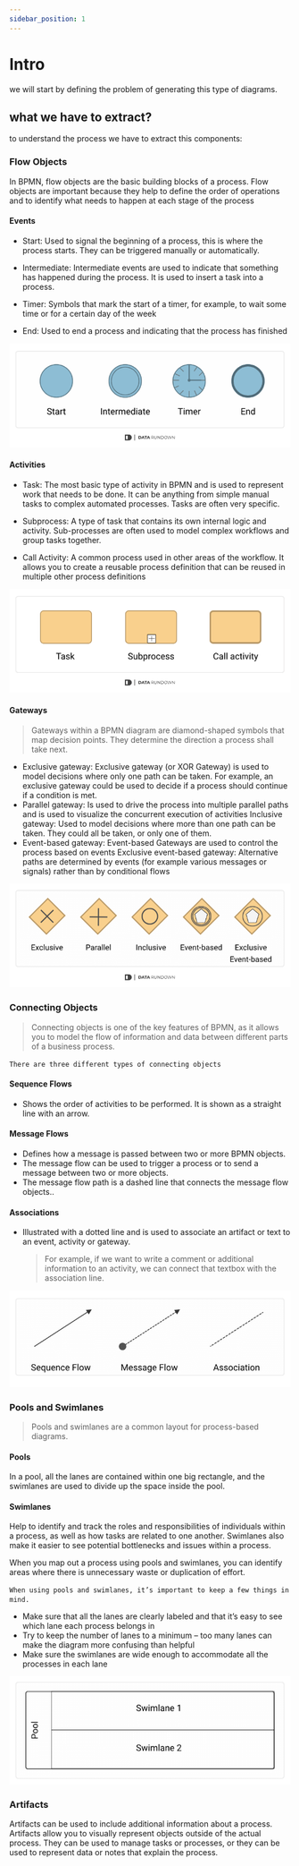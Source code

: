 ```yaml
---
sidebar_position: 1
---
```


# Intro

we will start by defining the problem of generating this type of diagrams.

## what we have to extract?

to understand the process we have to extract this components:

### Flow Objects

In BPMN, flow objects are the basic building blocks of a process. Flow objects are important because they help to define the order of operations and to identify what needs to happen at each stage of the process

#### Events

- Start: Used to signal the beginning of a process, this is where the process starts. They can be triggered manually or automatically.

- Intermediate: Intermediate events are used to indicate that something has happened during the process. It is used to insert a task into a process.

- Timer: Symbols that mark the start of a timer, for example, to wait some time or for a certain day of the week

- End: Used to end a process and indicating that the process has finished

![problem](../../static/img/bpmn/BPMN-Events.png)

#### Activities

- Task: The most basic type of activity in BPMN and is used to represent work that needs to be done. It can be anything from simple manual tasks to complex automated processes. Tasks are often very specific.

- Subprocess: A type of task that contains its own internal logic and activity. Sub-processes are often used to model complex workflows and group tasks together.

- Call Activity: A common process used in other areas of the workflow. It allows you to create a reusable process definition that can be reused in multiple other process definitions

![problem](../../static/img/bpmn/BPMN-Activities.png)

#### Gateways

> Gateways within a BPMN diagram are diamond-shaped symbols that map decision points. They determine the direction a process shall take next.

- Exclusive gateway: Exclusive gateway (or XOR Gateway) is used to model decisions where only one path can be taken. For example, an exclusive gateway could be used to decide if a process should continue if a condition is met.
- Parallel gateway: Is used to drive the process into multiple parallel paths and is used to visualize the concurrent execution of activities
  Inclusive gateway: Used to model decisions where more than one path can be taken. They could all be taken, or only one of them.
- Event-based gateway: Event-based Gateways are used to control the process based on events
  Exclusive event-based gateway: Alternative paths are determined by events (for example various messages or signals) rather than by conditional flows

![problem](../../static/img/bpmn/BPMN-Gateways.png)

### Connecting Objects

> Connecting objects is one of the key features of BPMN, as it allows you to model the flow of information and data between different parts of a business process.

`There are three different types of connecting objects`

#### Sequence Flows

- Shows the order of activities to be performed. It is shown as a straight line with an arrow.

#### Message Flows

- Defines how a message is passed between two or more BPMN objects.
- The message flow can be used to trigger a process or to send a message between two or more objects.
- The message flow path is a dashed line that connects the message flow objects..

#### Associations

- Illustrated with a dotted line and is used to associate an artifact or text to an event, activity or gateway.
  > For example, if we want to write a comment or additional information to an activity, we can connect that textbox with the association line.

![problem](../../static/img/bpmn/BPMN-Connecting-Objects.png)

### Pools and Swimlanes

> Pools and swimlanes are a common layout for process-based diagrams.

#### Pools

In a pool, all the lanes are contained within one big rectangle, and the swimlanes are used to divide up the space inside the pool.

#### Swimlanes

Help to identify and track the roles and responsibilities of individuals within a process, as well as how tasks are related to one another. Swimlanes also make it easier to see potential bottlenecks and issues within a process.

When you map out a process using pools and swimlanes, you can identify areas where there is unnecessary waste or duplication of effort.

`When using pools and swimlanes, it’s important to keep a few things in mind.`

- Make sure that all the lanes are clearly labeled and that it’s easy to see which lane each process belongs in
- Try to keep the number of lanes to a minimum – too many lanes can make the diagram more confusing than helpful
- Make sure the swimlanes are wide enough to accommodate all the processes in each lane

![problem](../../static/img/bpmn/BPMN-Pools-and-Swimlanes.png)

### Artifacts

Artifacts can be used to include additional information about a process. Artifacts allow you to visually represent objects outside of the actual process. They can be used to manage tasks or processes, or they can be used to represent data or notes that explain the process.

